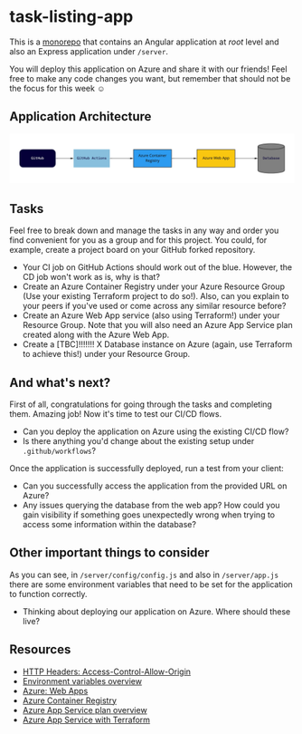 # task-listing-app

This is a [monorepo](https://github.com/joelparkerhenderson/monorepo_vs_polyrepo) that contains an Angular application at *root* level and also an Express application under `/server`.

You will deploy this application on Azure and share it with our friends! Feel free to make any code changes you want, but remember that should not be the focus for this week :relaxed:

## Application Architecture

![Task Listing App Architecture](server/assets/task-listing-app-architecture.jpg?raw=true "Task Listing App Architecture")

## Tasks

Feel free to break down and manage the tasks in any way and order you find convenient for you as a group and for this project. You could, for example, create a project board on your GitHub forked repository.

- Your CI job on GitHub Actions should work out of the blue. However, the CD job won't work as is, why is that?
- Create an Azure Container Registry under your Azure Resource Group (Use your existing Terraform project to do so!). Also, can you explain to your peers if you've used or come across any similar resource before?
- Create an Azure Web App service (also using Terraform!) under your Resource Group. Note that you will also need an Azure App Service plan created along with the Azure Web App.
- Create a [TBC]!!!!!!! X Database instance on Azure (again, use Terraform to achieve this!) under your Resource Group.

## And what's next?

First of all, congratulations for going through the tasks and completing them. Amazing job! Now it's time to test our CI/CD flows.
- Can you deploy the application on Azure using the existing CI/CD flow?
- Is there anything you'd change about the existing setup under `.github/workflows`?

Once the application is successfully deployed, run a test from your client:
- Can you successfully access the application from the provided URL on Azure?
- Any issues querying the database from the web app? How could you gain visibility if something goes unexpectedly wrong when trying to access some information within the database?

## Other important things to consider

As you can see, in `/server/config/config.js` and also in `/server/app.js` there are some environment variables that need to be set for the application to function correctly.
- Thinking about deploying our application on Azure. Where should these live?


## Resources

- [HTTP Headers: Access-Control-Allow-Origin](https://developer.mozilla.org/en-US/docs/Web/HTTP/Headers/Access-Control-Allow-Origin)
- [Environment variables overview](https://docs.microsoft.com/en-us/powerapps/maker/data-platform/environmentvariables)
- [Azure: Web Apps](https://azure.microsoft.com/en-us/services/app-service/web/)
- [Azure Container Registry](https://azure.microsoft.com/en-us/services/container-registry/)
- [Azure App Service plan overview](https://docs.microsoft.com/en-us/azure/app-service/overview-hosting-plans)
- [Azure App Service with Terraform](https://registry.terraform.io/providers/hashicorp/azurerm/latest/docs/resources/app_service)
